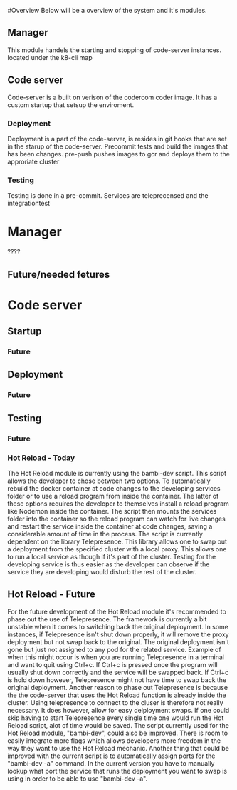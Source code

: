 
#Overview
Below will be a overview of the system and it's modules.
## Manager
This module handels the starting and stopping of code-server instances. located under the k8-cli map
## Code server
Code-server is a built on verison of the codercom coder image. It has a custom startup that setsup the enviroment.
### Deployment
Deployment is a part of the code-server, is resides in git hooks that are set in the starup of the code-server.
Precommit tests and build the images that has been changes.
pre-push pushes images to gcr and deploys them to the approriate cluster
### Testing
Testing is done in a pre-commit. Services are teleprecensed and the integrationtest
# Manager
????
## Future/needed fetures

# Code server

## Startup

### Future

## Deployment

### Future

## Testing

### Future


### Hot Reload - Today
The Hot Reload module is currently using the bambi-dev script. This script allows the developer
to chose between two options. To automatically rebuild the docker container at code changes to
the developing services folder or to use a reload program from inside the container. The latter of
these options requires the developer to themselves install a reload program like Nodemon inside the container.
The script then mounts the services folder into the container so the reload program can watch for live changes
and restart the service inside the container at code changes, saving a considerable amount of time in the process.
The script is currently dependent on the library Telepresence. This library allows
one to swap out a deployment from the specified cluster with a local proxy. This allows
one to run a local service as though if it's part of the cluster. Testing for the developing
service is thus easier as the developer can observe if the service they are developing
would disturb the rest of the cluster.

## Hot Reload - Future
For the future development of the Hot Reload module it's recommended to phase out
the use of Telepresence. The framework is currently a bit unstable when it comes to
switching back the original deployment. In some instances, if Telepresence isn't shut
down properly, it will remove the proxy deployment but not swap back to the original.
The original deployment isn't gone but just not assigned to any pod for the related service.
Example of when this might occur is when you are running Telepresence in a terminal and want
to quit using Ctrl+c. If Ctrl+c is pressed once the program will usually shut down
correctly and the service will be swapped back. If Ctrl+c is hold down however, Telepresence
might not have time to swap back the original deployment. Another reason to phase out
Telepresence is because the the code-server that uses the Hot Reload function is already
inside the cluster. Using telepresence to connect to the cluser is therefore not really necessary.
It does however, allow for easy delployment swaps. If one could skip having to start Telepresence
every single time one would run the Hot Reload script, alot of time would be saved. The script
currently used for the Hot Reload module, "bambi-dev", could also be improved. There is
room to easily integrate more flags which allows developers more freedom in the way they want to use
the Hot Reload mechanic. Another thing that could be improved with the current script is to automatically
assign ports for the "bambi-dev -a" command. In the current version you have to manually
lookup what port the service that runs the deployment you want to swap is using in order to
be able to use "bambi-dev -a".
